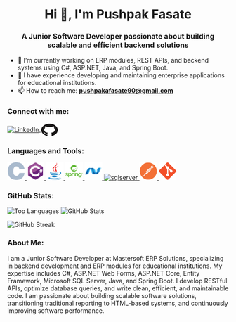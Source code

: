 <h1 align="center">Hi 👋, I'm Pushpak Fasate</h1>
<h3 align="center">A Junior Software Developer passionate about building scalable and efficient backend solutions</h3>

- 🌱 I’m currently working on ERP modules, REST APIs, and backend systems using C#, ASP.NET, Java, and Spring Boot.
- 💼 I have experience developing and maintaining enterprise applications for educational institutions.
- 📫 How to reach me: **pushpakafasate90@gmail.com**

<h3 align="left">Connect with me:</h3>
<p align="left">
  <a href="https://www.linkedin.com/in/pushpak-a-fasate-236aab1b6" target="blank">
    <img align="center" src="https://raw.githubusercontent.com/rahuldkjain/github-profile-readme-generator/master/src/images/icons/Social/linked-in-alt.svg" alt="LinkedIn" height="30" width="40" />
  </a>
  <a href="https://github.com/pushpak90" target="blank">
    <img align="center" src="https://raw.githubusercontent.com/devicons/devicon/master/icons/github/github-original.svg" alt="GitHub" height="30" width="40" />
  </a>
</p>

<h3 align="left">Languages and Tools:</h3>
<p align="left"> 
  <a href="https://www.cprogramming.com/" target="_blank"> <img src="https://raw.githubusercontent.com/devicons/devicon/master/icons/c/c-original.svg" alt="c" width="40" height="40"/> </a>
  <a href="https://www.w3schools.com/cs/" target="_blank"> <img src="https://raw.githubusercontent.com/devicons/devicon/master/icons/csharp/csharp-original.svg" alt="csharp" width="40" height="40"/> </a>
  <a href="https://www.java.com" target="_blank"> <img src="https://raw.githubusercontent.com/devicons/devicon/master/icons/java/java-original.svg" alt="java" width="40" height="40"/> </a>
  <a href="https://spring.io/projects/spring-boot" target="_blank"> <img src="https://raw.githubusercontent.com/devicons/devicon/master/icons/spring/spring-original-wordmark.svg" alt="springboot" width="40" height="40"/> </a>
  <a href="https://dotnet.microsoft.com/" target="_blank"> <img src="https://raw.githubusercontent.com/devicons/devicon/master/icons/dot-net/dot-net-original.svg" alt=".NET" width="40" height="40"/> </a>
  <a href="https://www.microsoft.com/en-us/sql-server/" target="_blank"> <img src="https://raw.githubusercontent.com/devicons/devicon/master/icons/mssql/mssql-original.svg" alt="sqlserver" width="40" height="40"/> </a>
  <a href="https://www.postman.com/" target="_blank"> <img src="https://raw.githubusercontent.com/devicons/devicon/master/icons/postman/postman-original.svg" alt="postman" width="40" height="40"/> </a>
  <a href="https://git-scm.com/" target="_blank"> <img src="https://raw.githubusercontent.com/devicons/devicon/master/icons/git/git-original.svg" alt="git" width="40" height="40"/> </a>
</p>

<h3 align="left">GitHub Stats:</h3>
<p>
  <img src="https://github-readme-stats.vercel.app/api/top-langs?username=pushpak90&show_icons=true&theme=tokyonight&locale=en&layout=compact" alt="Top Languages" width="49.6%" />
  <img src="https://github-readme-stats.vercel.app/api?username=pushpak90&theme=tokyonight" alt="GitHub Stats" width="49.6%" />
</p>
<p>
  <img src="https://github-readme-streak-stats.herokuapp.com/?user=pushpak90&theme=tokyonight" alt="GitHub Streak" width="49.6%" />
</p>

<h3 align="left">About Me:</h3>
<p>
I am a Junior Software Developer at Mastersoft ERP Solutions, specializing in backend development and ERP modules for educational institutions. My expertise includes C#, ASP.NET Web Forms, ASP.NET Core, Entity Framework, Microsoft SQL Server, Java, and Spring Boot. I develop RESTful APIs, optimize database queries, and write clean, efficient, and maintainable code. I am passionate about building scalable software solutions, transitioning traditional reporting to HTML-based systems, and continuously improving software performance.
</p>
